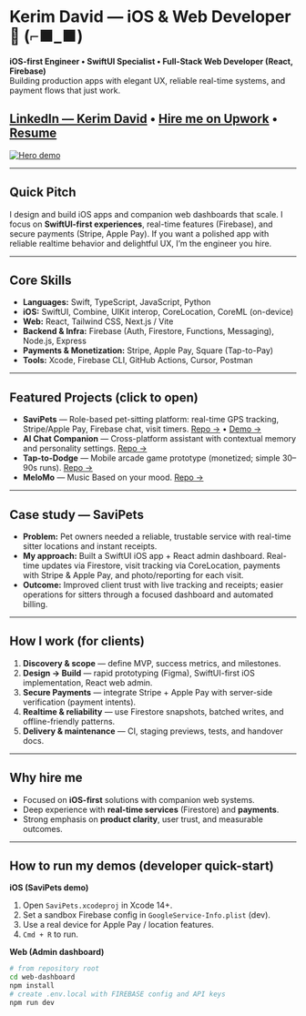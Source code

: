 # Kerim David — iOS & Web Developer 👋   (⌐■_■)

**iOS-first Engineer • SwiftUI Specialist • Full-Stack Web Developer (React, Firebase)**  
Building production apps with elegant UX, reliable real-time systems, and payment flows that just work.

[LinkedIn — Kerim David](https://www.linkedin.com/in/kerim-david-b93439127/) • [Hire me on Upwork](https://www.upwork.com/freelancers/~01612c785de465d59d?mp_source=share) • [Resume](https://ka.budgo.net)
---

<!-- Hero image / demo -->
[![Hero demo](./assets/hero-demo.gif)](https://github.com/KerimDavid)

---

## Quick Pitch
I design and build iOS apps and companion web dashboards that scale. I focus on **SwiftUI-first experiences**, real-time features (Firebase), and secure payments (Stripe, Apple Pay). If you want a polished app with reliable realtime behavior and delightful UX, I’m the engineer you hire.

---

## Core Skills
- **Languages:** Swift, TypeScript, JavaScript, Python  
- **iOS:** SwiftUI, Combine, UIKit interop, CoreLocation, CoreML (on-device)  
- **Web:** React, Tailwind CSS, Next.js / Vite  
- **Backend & Infra:** Firebase (Auth, Firestore, Functions, Messaging), Node.js, Express  
- **Payments & Monetization:** Stripe, Apple Pay, Square (Tap-to-Pay)  
- **Tools:** Xcode, Firebase CLI, GitHub Actions, Cursor, Postman

---

## Featured Projects (click to open)
- **SaviPets** — Role-based pet-sitting platform: real-time GPS tracking, Stripe/Apple Pay, Firebase chat, visit timers. [Repo →](https://github.com/your/saviesawalks) • [Demo →](#)  
- **AI Chat Companion** — Cross-platform assistant with contextual memory and personality settings. [Repo →](https://github.com/your/aichat)  
- **Tap-to-Dodge** — Mobile arcade game prototype (monetized; simple 30–90s runs). [Repo →](https://github.com/your/taptododge)
- **MeloMo** — Music Based on your mood. [Repo →](https://github.com/your/taptododge)

---

## Case study — SaviPets
- **Problem:** Pet owners needed a reliable, trustable service with real-time sitter locations and instant receipts.  
- **My approach:** Built a SwiftUI iOS app + React admin dashboard. Real-time updates via Firestore, visit tracking via CoreLocation, payments with Stripe & Apple Pay, and photo/reporting for each visit.  
- **Outcome:** Improved client trust with live tracking and receipts; easier operations for sitters through a focused dashboard and automated billing.

---

## How I work (for clients)
1. **Discovery & scope** — define MVP, success metrics, and milestones.  
2. **Design → Build** — rapid prototyping (Figma), SwiftUI-first iOS implementation, React web admin.  
3. **Secure Payments** — integrate Stripe + Apple Pay with server-side verification (payment intents).  
4. **Realtime & reliability** — use Firestore snapshots, batched writes, and offline-friendly patterns.  
5. **Delivery & maintenance** — CI, staging previews, tests, and handover docs.

---

## Why hire me
- Focused on **iOS-first** solutions with companion web systems.  
- Deep experience with **real-time services** (Firestore) and **payments**.  
- Strong emphasis on **product clarity**, user trust, and measurable outcomes.

---

## How to run my demos (developer quick-start)
**iOS (SaviPets demo)**  
1. Open `SaviPets.xcodeproj` in Xcode 14+.  
2. Set a sandbox Firebase config in `GoogleService-Info.plist` (dev).  
3. Use a real device for Apple Pay / location features.  
4. `Cmd + R` to run.

**Web (Admin dashboard)**  
```bash
# from repository root
cd web-dashboard
npm install
# create .env.local with FIREBASE config and API keys
npm run dev
